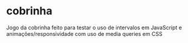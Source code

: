 # cobrinha

Jogo da cobrinha feito para testar o uso de intervalos em JavaScript e animações/responsividade com uso de media queries em CSS 
